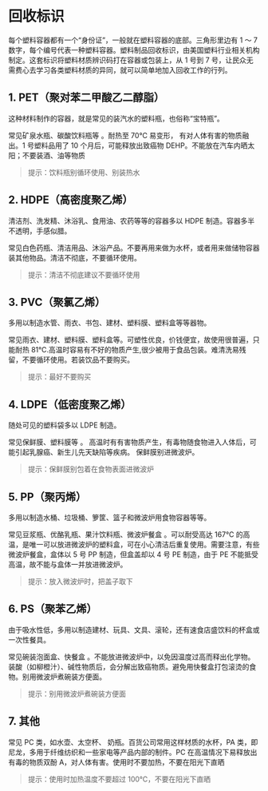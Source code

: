 # 回收标识

每个塑料容器都有一个“身份证”，一般就在塑料容器的底部。三角形里边有 1 ～ 7 数字，每个编号代表一种塑料容器。塑料制品回收标识，由美国塑料行业相关机构制定。这套标识将塑料材质辨识码打在容器或包装上，从 1 号到 7 号，让民众无需费心去学习各类塑料材质的异同，就可以简单地加入回收工作的行列。

## 1. PET（聚对苯二甲酸乙二醇脂）

这种材料制作的容器，就是常见的装汽水的塑料瓶，也俗称“宝特瓶”。

常见矿泉水瓶、碳酸饮料瓶等 。耐热至 70℃ 易变形， 有对人体有害的物质融出。1 号塑料品用了 10 个月后，可能释放出致癌物 DEHP。不能放在汽车内晒太阳；不要装酒、油等物质

> 提示：饮料瓶别循环使用、别装热水

## 2. HDPE（高密度聚乙烯）

清洁剂、洗发精、沐浴乳、食用油、农药等等的容器多以 HDPE 制造。容器多半不透明，手感似腊。

常见白色药瓶、清洁用品、沐浴产品。不要再用来做为水杯，或者用来做储物容器装其他物品。清洁不彻底，不要循环使用。

> 提示：清洁不彻底建议不要循环使用

## 3. PVC（聚氯乙烯）

多用以制造水管、雨衣、书包、建材、塑料膜、塑料盒等等器物。

常见雨衣、建材、塑料膜、塑料盒等。可塑性优良，价钱便宜，故使用很普遍，只能耐热 81℃.高温时容易有不好的物质产生,很少被用于食品包装。难清洗易残留，不要循环使用。若装饮品不要购买。

> 提示：最好不要购买

## 4. LDPE（低密度聚乙烯）

随处可见的塑料袋多以 LDPE 制造。

常见保鲜膜、塑料膜等 。 高温时有有害物质产生，有毒物随食物进入人体后，可能引起乳腺癌、新生儿先天缺陷等疾病。 保鲜膜别进微波炉。

> 提示：保鲜膜别包着在食物表面进微波炉

## 5. PP（聚丙烯）

多用以制造水桶、垃圾桶、箩筐、篮子和微波炉用食物容器等等。

常见豆浆瓶、优酪乳瓶、果汁饮料瓶、微波炉餐盒 。可以耐受高达 167℃ 的高温，是唯一可以放进微波炉的塑料盒，可在小心清洁后重复使用。需要注意，有些微波炉餐盒，盒体以 5 号 PP 制造，但盒盖却以 4 号 PE 制造，由于 PE 不能抵受高温，故不能与盒体一并放进微波炉。

> 提示：放入微波炉时，把盖子取下

## 6. PS（聚苯乙烯）

由于吸水性低，多用以制造建材、玩具、文具、滚轮，还有速食店盛饮料的杯盒或一次性餐具。

常见碗装泡面盒、快餐盒 。不能放进微波炉中，以免因温度过高而释出化学物。装酸（如柳橙汁）、碱性物质后，会分解出致癌物质。避免用快餐盒打包滚烫的食物。别用微波炉煮碗装方便面。

> 提示：别用微波炉煮碗装方便面

## 7. 其他

常见 PC 类，如水壶、太空杯、 奶瓶。百货公司常用这样材质的水杯，PA 类，即尼龙，多用于纤维纺织和一些家电等产品内部的制件。PC 在高温情况下易释放出有毒的物质双酚 A，对人体有害。使用时不要加热，不要在阳光下直晒

> 提示：使用时加热温度不要超过 100℃，不要在阳光下直晒
